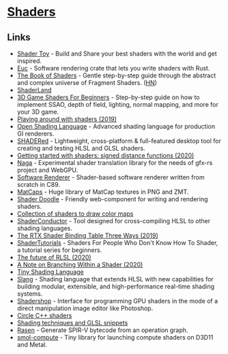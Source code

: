 # [Shaders](https://en.wikipedia.org/wiki/Shader)

## Links

- [Shader Toy](https://www.shadertoy.com/) - Build and Share your best shaders with the world and get inspired.
- [Euc](https://github.com/zesterer/euc) - Software rendering crate that lets you write shaders with Rust.
- [The Book of Shaders](https://thebookofshaders.com/) - Gentle step-by-step guide through the abstract and complex universe of Fragment Shaders. ([HN](https://news.ycombinator.com/item?id=23497924))
- [ShaderLand](http://shaderland.com/)
- [3D Game Shaders For Beginners](https://github.com/lettier/3d-game-shaders-for-beginners) - Step-by-step guide on how to implement SSAO, depth of field, lighting, normal mapping, and more for your 3D game.
- [Playing around with shaders (2019)](https://bou.ke/blog/shaders/)
- [Open Shading Language](https://github.com/imageworks/OpenShadingLanguage) - Advanced shading language for production GI renderers.
- [SHADERed](https://github.com/dfranx/SHADERed) - Lightweight, cross-platform & full-featured desktop tool for creating and testing HLSL and GLSL shaders.
- [Getting started with shaders: signed distance functions (2020)](https://jvns.ca/blog/2020/03/15/writing-shaders-with-signed-distance-functions/)
- [Naga](https://github.com/gfx-rs/naga) - Experimental shader translation library for the needs of gfx-rs project and WebGPU.
- [Software Renderer](https://github.com/zauonlok/renderer) - Shader-based software renderer written from scratch in C89.
- [MatCaps](https://github.com/nidorx/matcaps) - Huge library of MatCap textures in PNG and ZMT.
- [Shader Doodle](https://github.com/halvves/shader-doodle) - Friendly web-component for writing and rendering shaders.
- [Collection of shaders to draw color maps](https://github.com/kbinani/colormap-shaders)
- [ShaderConductor](https://github.com/microsoft/ShaderConductor) - Tool designed for cross-compiling HLSL to other shading languages.
- [The RTX Shader Binding Table Three Ways (2019)](https://www.willusher.io/graphics/2019/11/20/the-sbt-three-ways)
- [ShaderTutorials](https://github.com/Xibanya/ShaderTutorials) - Shaders For People Who Don't Know How To Shader, a tutorial series for beginners.
- [The future of RLSL (2020)](https://maikklein.github.io/rlsl-update3/)
- [A Note on Branching Within a Shader (2020)](https://www.peterstefek.me/shader-branch.html)
- [Tiny Shading Language](https://github.com/JiayinCao/Tiny-Shading-Language)
- [Slang](https://github.com/shader-slang/slang) - Shading language that extends HLSL with new capabilities for building modular, extensible, and high-performance real-time shading systems.
- [Shadershop](https://github.com/cdglabs/Shadershop) - Interface for programming GPU shaders in the mode of a direct manipulation image editor like Photoshop.
- [Circle C++ shaders](https://github.com/seanbaxter/shaders)
- [Shading techniques and GLSL snippets](https://github.com/Rabbid76/graphics-snippets)
- [Rasen](https://github.com/leops/rasen) - Generate SPIR-V bytecode from an operation graph.
- [smol-compute](https://github.com/aras-p/smol-compute) - Tiny library for launching compute shaders on D3D11 and Metal.
